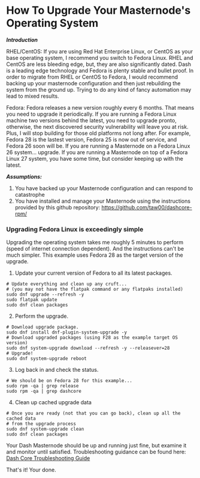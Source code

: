 # How To Upgrade Your Masternode's Operating System

***Introduction***

RHEL/CentOS: If you are using Red Hat Enterprise Linux, or CentOS as your base
operating system, I recommend you switch to Fedora Linux. RHEL and CentOS are
less bleeding edge, but, they are also significantly dated. Dash is a leading
edge technology and Fedora is plenty stable and bullet proof. In order to
migrate from RHEL or CentOS to Fedora, I would recommend backing up your
masternode configuration and then just rebuilding the system from the ground
up. Trying to do any kind of fancy automation may lead to mixed results.

Fedora: Fedora releases a new version roughly every 6 months. That means you
need to upgrade it periodically. If you are running a Fedora Linux machine two
versions behind the latest, you need to upgrade pronto, otherwise, the next
discovered security vulnerability will leave you at risk. Plus, I will stop
building for those old platforms not long after. For example, Fedora 28 is the
lastest version, Fedora 25 is now out of service, and Fedora 26 soon will be. If you are running a
Masternode on a Fedora Linux 26 system... upgrade. If you are running a
Masternode on top of a Fedora Linux 27 system, you have some time, but consider
keeping up with the latest.

***Assumptions:***

1. You have backed up your Masternode configuration and can respond to
   catastrophe
2. You have installed and manage your Masternode using the instructions
   provided by this github repository: <https://github.com/taw00/dashcore-rpm/>


### Upgrading Fedora Linux is exceedingly simple

Upgrading the operating system takes me roughly 5 minutes to perform (speed of
internet connection dependent). And the instructions can't be much simpler.
This example uses Fedora 28 as the target version of the upgrade.

1. Update your current version of Fedora to all its latest packages.

```
# Update everything and clean up any cruft...
# (you may not have the flatpak command or any flatpaks installed)
sudo dnf upgrade --refresh -y
sudo flatpak update
sudo dnf clean packages
```

2. Perform the upgrade.

```
# Download upgrade package.
sudo dnf install dnf-plugin-system-upgrade -y
# Download upgraded packages (using F28 as the example target OS version)
sudo dnf system-upgrade download --refresh -y --releasever=28
# Upgrade!
sudo dnf system-upgrade reboot
```
<!-- pedantic version.
```
# Download upgrade package.
sudo dnf install dnf-plugin-system-upgrade -y
# Download upgraded packages (using F28 as the example target OS version)
sudo dnf system-upgrade download --refresh -y --releasever=28
# Stop the masternode -- not really needed, but we are being pedantic
sudo systemctl stop dashcore
# Upgrade!
sudo dnf system-upgrade reboot
```
-->

3. Log back in and check the status.

```
# We should be on Fedora 28 for this example...
sudo rpm -qa | grep release
sudo rpm -qa | grep dashcore
```

4. Clean up cached upgrade data

```
# Once you are ready (not that you can go back), clean up all the cached data
# from the upgrade process
sudo dnf system-upgrade clean
sudo dnf clean packages
```


Your Dash Masternode should be up and running just fine, but examine it and
monitor until satisfied. Troubleshooting guidance can be found here:
[Dash Core Troubleshooting Guide](https://github.com/taw00/dashcore-rpm/blob/master/documentation/howto.dashcore-troubleshooting.md)

That's it! Your done.

